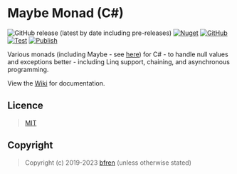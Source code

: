 # Maybe Monad (C#)

![GitHub release (latest by date including pre-releases)](https://img.shields.io/github/v/release/bfren/wrap?include_prereleases&label=Release) [![Nuget](https://img.shields.io/nuget/dt/Wrap?label=Downloads)](https://www.nuget.org/packages/wrap/) [![GitHub](https://img.shields.io/github/license/bfren/wrap?label=Licence)](https://mit.bfren.dev/2019)<br/>[![Test](https://github.com/bfren/wrap/actions/workflows/test.yml/badge.svg)](https://github.com/bfren/wrap/actions/workflows/test.yml) [![Publish](https://github.com/bfren/wrap/actions/workflows/publish.yml/badge.svg)](https://github.com/bfren/wrap/actions/workflows/publish.yml)

Various monads (including Maybe - see [here](https://en.wikipedia.org/wiki/Monad_(functional_programming)#An_example:_Maybe)) for C# - to handle null values and exceptions better - including Linq support, chaining, and asynchronous programming.

View the [Wiki](https://github.com/bfren/wrap/wiki) for documentation.

## Licence

> [MIT](https://mit.bfren.dev/2019)

## Copyright

> Copyright (c) 2019-2023 [bfren](https://bfren.dev) (unless otherwise stated)
